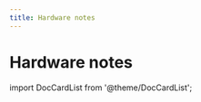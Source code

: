 ```yaml
---
title: Hardware notes
---
```


# Hardware notes

import DocCardList from '@theme/DocCardList';

<DocCardList />
